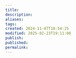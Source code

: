 ```yaml
---
title: 
description: 
aliases: 
tags: 
created: 2024-11-07T18:54:25
modified: 2025-02-23T19:11:06
publish: 
published: 
permalink: 
---
```

